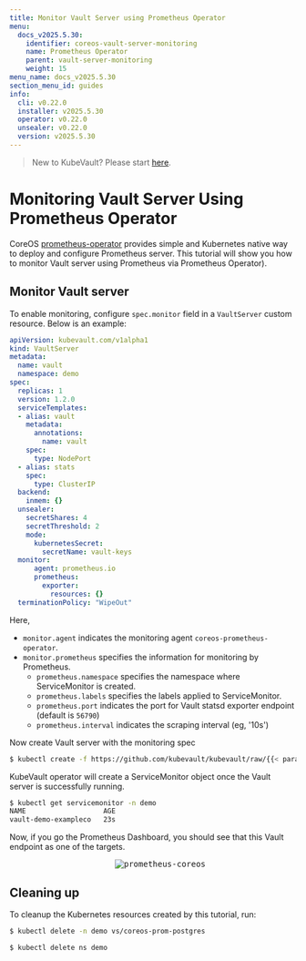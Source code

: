 ```yaml
---
title: Monitor Vault Server using Prometheus Operator
menu:
  docs_v2025.5.30:
    identifier: coreos-vault-server-monitoring
    name: Prometheus Operator
    parent: vault-server-monitoring
    weight: 15
menu_name: docs_v2025.5.30
section_menu_id: guides
info:
  cli: v0.22.0
  installer: v2025.5.30
  operator: v0.22.0
  unsealer: v0.22.0
  version: v2025.5.30
---
```


> New to KubeVault? Please start [here](/docs/v2025.5.30/concepts/README).

# Monitoring Vault Server Using Prometheus Operator

CoreOS [prometheus-operator](https://github.com/coreos/prometheus-operator) provides simple and Kubernetes native way to deploy and configure Prometheus server. This tutorial will show you how to monitor Vault server using Prometheus via Prometheus Operator).

## Monitor Vault server

To enable monitoring, configure `spec.monitor` field in a `VaultServer` custom resource. Below is an example:

```yaml
apiVersion: kubevault.com/v1alpha1
kind: VaultServer
metadata:
  name: vault
  namespace: demo
spec:
  replicas: 1
  version: 1.2.0
  serviceTemplates:
  - alias: vault
    metadata:
      annotations:
        name: vault  
    spec:
      type: NodePort
  - alias: stats
    spec:
      type: ClusterIP
  backend:
    inmem: {}
  unsealer:
    secretShares: 4
    secretThreshold: 2
    mode:
      kubernetesSecret:
        secretName: vault-keys
  monitor:
      agent: prometheus.io
      prometheus:
        exporter:
          resources: {}
  terminationPolicy: "WipeOut"
```

Here,

- `monitor.agent` indicates the monitoring agent `coreos-prometheus-operator`.
- `monitor.prometheus` specifies the information for monitoring by Prometheus.
  - `prometheus.namespace` specifies the namespace where ServiceMonitor is created.
  - `prometheus.labels` specifies the labels applied to ServiceMonitor.
  - `prometheus.port` indicates the port for Vault statsd exporter endpoint (default is `56790`)
  - `prometheus.interval` indicates the scraping interval (eg, '10s')

Now create Vault server with the monitoring spec

```bash
$ kubectl create -f https://github.com/kubevault/kubevault/raw/{{< param "info.version" >}}/docs/examples/monitoring/vault-server/vault-server-coreos.yaml

```

KubeVault operator will create a ServiceMonitor object once the Vault server is successfully running.

```bash
$ kubectl get servicemonitor -n demo
NAME                   AGE
vault-demo-exampleco   23s
```

Now, if you go the Prometheus Dashboard, you should see that this Vault endpoint as one of the targets.

<p align="center">
  <kbd>
    <img alt="prometheus-coreos"  src="/docs/v2025.5.30/images/monitoring/coreos-prom-vault.png">
  </kbd>
</p>

## Cleaning up

To cleanup the Kubernetes resources created by this tutorial, run:

```bash
$ kubectl delete -n demo vs/coreos-prom-postgres

$ kubectl delete ns demo
```